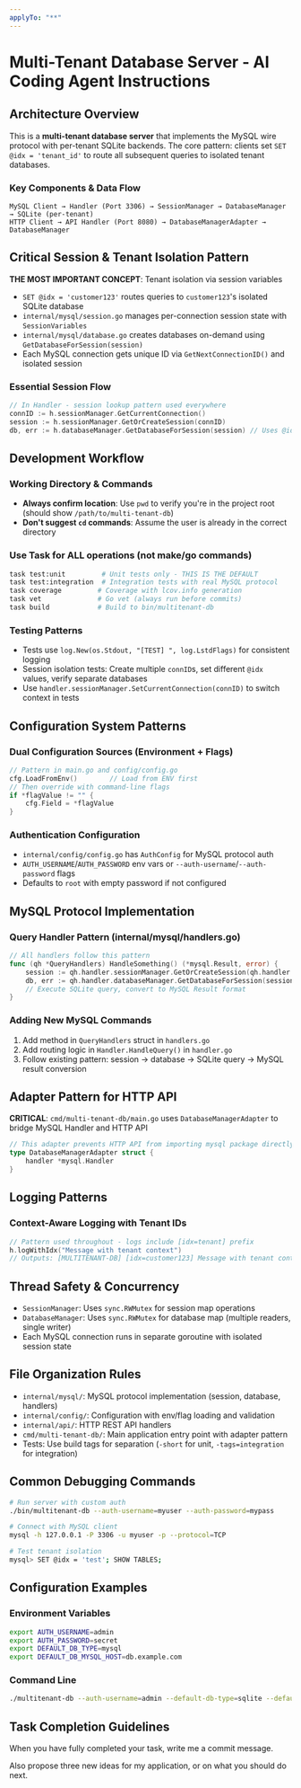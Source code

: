```yaml
---
applyTo: "**"
---
```

# Multi-Tenant Database Server - AI Coding Agent Instructions

## Architecture Overview

This is a **multi-tenant database server** that implements the MySQL wire protocol with per-tenant SQLite backends. The core pattern: clients set `SET @idx = 'tenant_id'` to route all subsequent queries to isolated tenant databases.

### Key Components & Data Flow
```
MySQL Client → Handler (Port 3306) → SessionManager → DatabaseManager → SQLite (per-tenant)
HTTP Client → API Handler (Port 8080) → DatabaseManagerAdapter → DatabaseManager
```

## Critical Session & Tenant Isolation Pattern

**THE MOST IMPORTANT CONCEPT**: Tenant isolation via session variables
- `SET @idx = 'customer123'` routes queries to `customer123`'s isolated SQLite database
- `internal/mysql/session.go` manages per-connection session state with `SessionVariables`
- `internal/mysql/database.go` creates databases on-demand using `GetDatabaseForSession(session)`
- Each MySQL connection gets unique ID via `GetNextConnectionID()` and isolated session

### Essential Session Flow
```go
// In Handler - session lookup pattern used everywhere
connID := h.sessionManager.GetCurrentConnection()
session := h.sessionManager.GetOrCreateSession(connID)
db, err := h.databaseManager.GetDatabaseForSession(session) // Uses @idx from session
```

## Development Workflow

### Working Directory & Commands
- **Always confirm location**: Use `pwd` to verify you're in the project root (should show `/path/to/multi-tenant-db`)
- **Don't suggest `cd` commands**: Assume the user is already in the correct directory

### Use Task for ALL operations (not make/go commands)
```bash
task test:unit         # Unit tests only - THIS IS THE DEFAULT
task test:integration  # Integration tests with real MySQL protocol
task coverage         # Coverage with lcov.info generation  
task vet              # Go vet (always run before commits)
task build            # Build to bin/multitenant-db
```

### Testing Patterns
- Tests use `log.New(os.Stdout, "[TEST] ", log.LstdFlags)` for consistent logging
- Session isolation tests: Create multiple `connID`s, set different `@idx` values, verify separate databases
- Use `handler.sessionManager.SetCurrentConnection(connID)` to switch context in tests

## Configuration System Patterns

### Dual Configuration Sources (Environment + Flags)
```go
// Pattern in main.go and config/config.go
cfg.LoadFromEnv()        // Load from ENV first
// Then override with command-line flags
if *flagValue != "" {
    cfg.Field = *flagValue
}
```

### Authentication Configuration
- `internal/config/config.go` has `AuthConfig` for MySQL protocol auth
- `AUTH_USERNAME`/`AUTH_PASSWORD` env vars or `--auth-username`/`--auth-password` flags
- Defaults to `root` with empty password if not configured

## MySQL Protocol Implementation

### Query Handler Pattern (internal/mysql/handlers.go)
```go
// All handlers follow this pattern
func (qh *QueryHandlers) HandleSomething() (*mysql.Result, error) {
    session := qh.handler.sessionManager.GetOrCreateSession(qh.handler.sessionManager.GetCurrentConnection())
    db, err := qh.handler.databaseManager.GetDatabaseForSession(session)
    // Execute SQLite query, convert to MySQL Result format
}
```

### Adding New MySQL Commands
1. Add method in `QueryHandlers` struct in `handlers.go`
2. Add routing logic in `Handler.HandleQuery()` in `handler.go`
3. Follow existing pattern: session → database → SQLite query → MySQL result conversion

## Adapter Pattern for HTTP API

**CRITICAL**: `cmd/multi-tenant-db/main.go` uses `DatabaseManagerAdapter` to bridge MySQL Handler and HTTP API
```go
// This adapter prevents HTTP API from importing mysql package directly
type DatabaseManagerAdapter struct {
    handler *mysql.Handler
}
```

## Logging Patterns

### Context-Aware Logging with Tenant IDs
```go
// Pattern used throughout - logs include [idx=tenant] prefix
h.logWithIdx("Message with tenant context")
// Outputs: [MULTITENANT-DB] [idx=customer123] Message with tenant context
```

## Thread Safety & Concurrency

- `SessionManager`: Uses `sync.RWMutex` for session map operations
- `DatabaseManager`: Uses `sync.RWMutex` for database map (multiple readers, single writer)
- Each MySQL connection runs in separate goroutine with isolated session state

## File Organization Rules

- `internal/mysql/`: MySQL protocol implementation (session, database, handlers)
- `internal/config/`: Configuration with env/flag loading and validation  
- `internal/api/`: HTTP REST API handlers
- `cmd/multi-tenant-db/`: Main application entry point with adapter pattern
- Tests: Use build tags for separation (`-short` for unit, `-tags=integration` for integration)

## Common Debugging Commands

```bash
# Run server with custom auth
./bin/multitenant-db --auth-username=myuser --auth-password=mypass

# Connect with MySQL client
mysql -h 127.0.0.1 -P 3306 -u myuser -p --protocol=TCP

# Test tenant isolation
mysql> SET @idx = 'test'; SHOW TABLES;
```

## Configuration Examples

### Environment Variables
```bash
export AUTH_USERNAME=admin
export AUTH_PASSWORD=secret
export DEFAULT_DB_TYPE=mysql
export DEFAULT_DB_MYSQL_HOST=db.example.com
```

### Command Line
```bash
./multitenant-db --auth-username=admin --default-db-type=sqlite --default-db-path=/tmp/default.db
```

## Task Completion Guidelines

When you have fully completed your task, write me a commit message.

Also propose three new ideas for my application, or on what you should do next.
